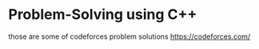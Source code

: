 # Problem-Solving using C++
those are some of codeforces problem solutions 
https://codeforces.com/
